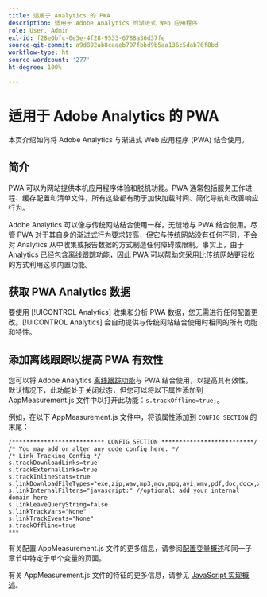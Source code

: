 ```yaml
---
title: 适用于 Analytics 的 PWA
description: 适用于 Adobe Analytics 的渐进式 Web 应用程序
role: User, Admin
exl-id: f28e0bfc-0e3e-4f28-9533-6788a36d37fe
source-git-commit: a9d892ab8caaeb797fbbd9b5aa136c5dab76f8bd
workflow-type: ht
source-wordcount: '277'
ht-degree: 100%

---
```


# 适用于 Adobe Analytics 的 PWA

本页介绍如何将 Adobe Analytics 与渐进式 Web 应用程序 (PWA) 结合使用。

## 简介

PWA 可以为网站提供本机应用程序体验和脱机功能。PWA 通常包括服务工作进程、缓存配置和清单文件，所有这些都有助于加快加载时间、简化导航和改善响应行为。

Adobe Analytics 可以像与传统网站结合使用一样，无缝地与 PWA 结合使用。尽管 PWA 对于其自身的渐进式行为要求较高，但它与传统网站没有任何不同，不会对 Analytics 从中收集或报告数据的方式制造任何障碍或限制。事实上，由于 Analytics 已经包含离线跟踪功能，因此 PWA 可以帮助您采用比传统网站更轻松的方式利用这项内置功能。

## 获取 PWA Analytics 数据

要使用 [!UICONTROL Analytics] 收集和分析 PWA 数据，您无需进行任何配置更改。[!UICONTROL Analytics] 会自动提供与传统网站结合使用时相同的所有功能和特性。

## 添加离线跟踪以提高 PWA 有效性

您可以将 Adobe Analytics [离线跟踪功能](/help/implement/vars/config-vars/trackoffline.md)与 PWA 结合使用，以提高其有效性。默认情况下，此功能处于关闭状态，但您可以将以下属性添加到 AppMeasurement.js 文件中以打开此功能：`s.trackOffline=true;`。

例如，在以下 AppMeasurement.js 文件中，将该属性添加到 `CONFIG SECTION` 的末尾：

```
/************************** CONFIG SECTION **************************/ 
/* You may add or alter any code config here. */ 
/* Link Tracking Config */ 
s.trackDownloadLinks=true 
s.trackExternalLinks=true 
s.trackInlineStats=true 
s.linkDownloadFileTypes="exe,zip,wav,mp3,mov,mpg,avi,wmv,pdf,doc,docx,xls,xlsx,ppt,pptx" 
s.linkInternalFilters="javascript:" //optional: add your internal domain here 
s.linkLeaveQueryString=false 
s.linkTrackVars="None" 
s.linkTrackEvents="None" 
s.trackOffline=true
*** 
```

有关配置 AppMeasurement.js 文件的更多信息，请参阅[配置变量概述](/help/implement/vars/config-vars/configuration-variables.md)和同一子章节中特定于单个变量的页面。

有关 AppMeasurement.js 文件的特征的更多信息，请参见 [JavaScript 实现概述](/help/implement/js/overview.md)。
